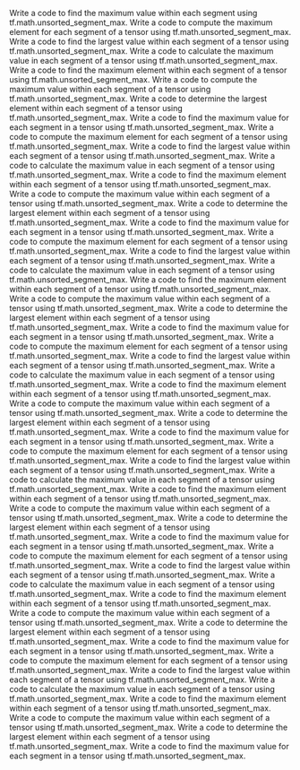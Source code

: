 Write a code to find the maximum value within each segment using tf.math.unsorted_segment_max.
Write a code to compute the maximum element for each segment of a tensor using tf.math.unsorted_segment_max.
Write a code to find the largest value within each segment of a tensor using tf.math.unsorted_segment_max.
Write a code to calculate the maximum value in each segment of a tensor using tf.math.unsorted_segment_max.
Write a code to find the maximum element within each segment of a tensor using tf.math.unsorted_segment_max.
Write a code to compute the maximum value within each segment of a tensor using tf.math.unsorted_segment_max.
Write a code to determine the largest element within each segment of a tensor using tf.math.unsorted_segment_max.
Write a code to find the maximum value for each segment in a tensor using tf.math.unsorted_segment_max.
Write a code to compute the maximum element for each segment of a tensor using tf.math.unsorted_segment_max.
Write a code to find the largest value within each segment of a tensor using tf.math.unsorted_segment_max.
Write a code to calculate the maximum value in each segment of a tensor using tf.math.unsorted_segment_max.
Write a code to find the maximum element within each segment of a tensor using tf.math.unsorted_segment_max.
Write a code to compute the maximum value within each segment of a tensor using tf.math.unsorted_segment_max.
Write a code to determine the largest element within each segment of a tensor using tf.math.unsorted_segment_max.
Write a code to find the maximum value for each segment in a tensor using tf.math.unsorted_segment_max.
Write a code to compute the maximum element for each segment of a tensor using tf.math.unsorted_segment_max.
Write a code to find the largest value within each segment of a tensor using tf.math.unsorted_segment_max.
Write a code to calculate the maximum value in each segment of a tensor using tf.math.unsorted_segment_max.
Write a code to find the maximum element within each segment of a tensor using tf.math.unsorted_segment_max.
Write a code to compute the maximum value within each segment of a tensor using tf.math.unsorted_segment_max.
Write a code to determine the largest element within each segment of a tensor using tf.math.unsorted_segment_max.
Write a code to find the maximum value for each segment in a tensor using tf.math.unsorted_segment_max.
Write a code to compute the maximum element for each segment of a tensor using tf.math.unsorted_segment_max.
Write a code to find the largest value within each segment of a tensor using tf.math.unsorted_segment_max.
Write a code to calculate the maximum value in each segment of a tensor using tf.math.unsorted_segment_max.
Write a code to find the maximum element within each segment of a tensor using tf.math.unsorted_segment_max.
Write a code to compute the maximum value within each segment of a tensor using tf.math.unsorted_segment_max.
Write a code to determine the largest element within each segment of a tensor using tf.math.unsorted_segment_max.
Write a code to find the maximum value for each segment in a tensor using tf.math.unsorted_segment_max.
Write a code to compute the maximum element for each segment of a tensor using tf.math.unsorted_segment_max.
Write a code to find the largest value within each segment of a tensor using tf.math.unsorted_segment_max.
Write a code to calculate the maximum value in each segment of a tensor using tf.math.unsorted_segment_max.
Write a code to find the maximum element within each segment of a tensor using tf.math.unsorted_segment_max.
Write a code to compute the maximum value within each segment of a tensor using tf.math.unsorted_segment_max.
Write a code to determine the largest element within each segment of a tensor using tf.math.unsorted_segment_max.
Write a code to find the maximum value for each segment in a tensor using tf.math.unsorted_segment_max.
Write a code to compute the maximum element for each segment of a tensor using tf.math.unsorted_segment_max.
Write a code to find the largest value within each segment of a tensor using tf.math.unsorted_segment_max.
Write a code to calculate the maximum value in each segment of a tensor using tf.math.unsorted_segment_max.
Write a code to find the maximum element within each segment of a tensor using tf.math.unsorted_segment_max.
Write a code to compute the maximum value within each segment of a tensor using tf.math.unsorted_segment_max.
Write a code to determine the largest element within each segment of a tensor using tf.math.unsorted_segment_max.
Write a code to find the maximum value for each segment in a tensor using tf.math.unsorted_segment_max.
Write a code to compute the maximum element for each segment of a tensor using tf.math.unsorted_segment_max.
Write a code to find the largest value within each segment of a tensor using tf.math.unsorted_segment_max.
Write a code to calculate the maximum value in each segment of a tensor using tf.math.unsorted_segment_max.
Write a code to find the maximum element within each segment of a tensor using tf.math.unsorted_segment_max.
Write a code to compute the maximum value within each segment of a tensor using tf.math.unsorted_segment_max.
Write a code to determine the largest element within each segment of a tensor using tf.math.unsorted_segment_max.
Write a code to find the maximum value for each segment in a tensor using tf.math.unsorted_segment_max.